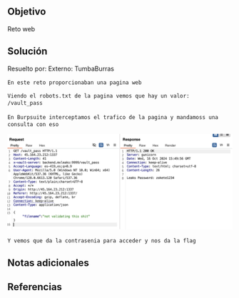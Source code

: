 ## Objetivo
Reto web
## Solución
Resuelto por: Externo: TumbaBurras
```
En este reto proporcionaban una pagina web
```

```
Viendo el robots.txt de la pagina vemos que hay un valor:
/vault_pass

En Burpsuite interceptamos el trafico de la pagina y mandamoss una consulta con eso
```

![Thermal-camera](/imagenes/Thermal-camera.png)
```
Y vemos que da la contrasenia para acceder y nos da la flag
```
## Notas adicionales
## Referencias